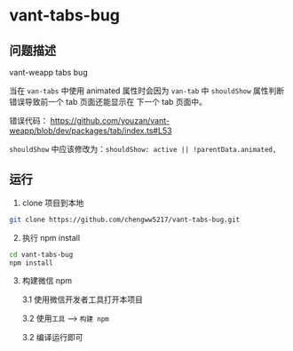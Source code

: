 # vant-tabs-bug

## 问题描述
vant-weapp tabs bug

当在 `van-tabs` 中使用 animated 属性时会因为 `van-tab` 
中 `shouldShow` 属性判断错误导致前一个 tab 页面还能显示在 下一个 tab 页面中。

错误代码：
https://github.com/youzan/vant-weapp/blob/dev/packages/tab/index.ts#L53

`shouldShow` 中应该修改为：`shouldShow: active || !parentData.animated,`

## 运行
1. clone 项目到本地

```bash
git clone https://github.com/chengww5217/vant-tabs-bug.git
```

2. 执行 npm install

```bash
cd vant-tabs-bug
npm install
```

3. 构建微信 npm 
   
   3.1 使用微信开发者工具打开本项目
   
   3.2 使用`工具` --> `构建 npm`
   
   3.2 编译运行即可

